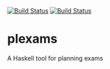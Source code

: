 [![Build Status](https://travis-ci.org/obcode/plexams.svg?branch=master)](https://travis-ci.org/obcode/plexams)
[![Build Status](https://terraform.cs.hm.edu/jenkins/buildStatus/icon?job=plexams)](https://terraform.cs.hm.edu/jenkins/job/plexams/master)

# plexams
A Haskell tool for planning exams

